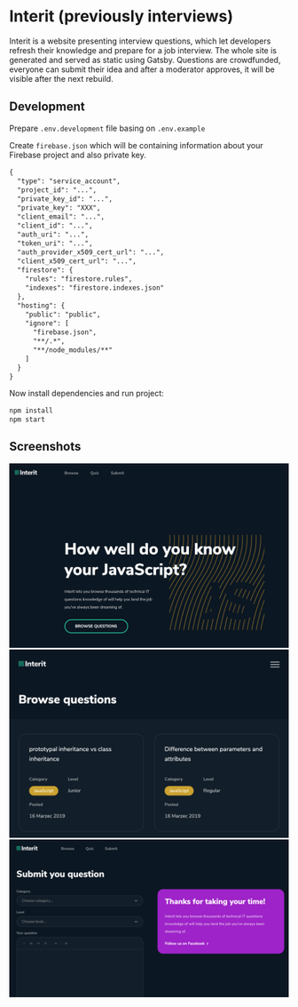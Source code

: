 # Interit (previously interviews)
Interit is a website presenting interview questions, which let developers refresh their knowledge and prepare for a job interview. The whole site is generated and served as static using Gatsby. Questions are crowdfunded, everyone can submit their idea and after a moderator approves, it will be visible after the next rebuild.

## Development
Prepare `.env.development` file basing on `.env.example`

Create `firebase.json` which will be containing information about your Firebase project and also private key.

```
{
  "type": "service_account",
  "project_id": "...",
  "private_key_id": "...",
  "private_key": "XXX",
  "client_email": "...",
  "client_id": "...",
  "auth_uri": "...",
  "token_uri": "...",
  "auth_provider_x509_cert_url": "...",
  "client_x509_cert_url": "...",
  "firestore": {
    "rules": "firestore.rules",
    "indexes": "firestore.indexes.json"
  },
  "hosting": {
    "public": "public",
    "ignore": [
      "firebase.json",
      "**/.*",
      "**/node_modules/**"
    ]
  }
}
```

Now install dependencies and run project:
```
npm install
npm start
```

## Screenshots

![](https://raw.githubusercontent.com/SeniorNinjaRockstars/interviews/master/Screenshot-1.png)
![](https://raw.githubusercontent.com/SeniorNinjaRockstars/interviews/master/Screenshot-2.png)
![](https://raw.githubusercontent.com/SeniorNinjaRockstars/interviews/master/Screenshot-3.png)
